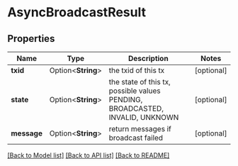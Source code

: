 # AsyncBroadcastResult

## Properties

Name | Type | Description | Notes
------------ | ------------- | ------------- | -------------
**txid** | Option<**String**> | the txid of this tx | [optional]
**state** | Option<**String**> | the state of this tx, possible values PENDING, BROADCASTED, INVALID, UNKNOWN | [optional]
**message** | Option<**String**> | return messages if broadcast failed | [optional]

[[Back to Model list]](../README.md#documentation-for-models) [[Back to API list]](../README.md#documentation-for-api-endpoints) [[Back to README]](../README.md)


